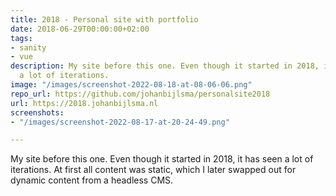 ```yaml
---
title: 2018 - Personal site with portfolio
date: 2018-06-29T00:00:00+02:00
tags:
- sanity
- vue
description: My site before this one. Even though it started in 2018, it has seen
  a lot of iterations.
image: "/images/screenshot-2022-08-18-at-08-06-06.png"
repo_url: https://github.com/johanbijlsma/personalsite2018
url: https://2018.johanbijlsma.nl
screenshots:
- "/images/screenshot-2022-08-17-at-20-24-49.png"

---
```

My site before this one. Even though it started in 2018, it has seen a lot of iterations. At first all content was static, which I later swapped out for dynamic content from a headless CMS. 